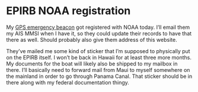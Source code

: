# EPIRB NOAA registration

My [GPS emergency beacon](https://www.amazon.com/gp/product/B0108LN426/) got registered with NOAA today.  I’ll email them my AIS MMSI when I have it, so they could update their records to have that there as well.  Should probably also give them address of this website.

They’ve mailed me some kind of sticker that I’m supposed to physically put on the EPIRB itself.  I won’t be back in Hawaii for at least three more months.  My documents for the boat will likely also be shipped to my mailbox in there.  I’ll basically need to forward mail from Maui to myself somewhere on the mainland in order to go through Panama Canal.  That sticker should be in there along with my federal documentation thingy.
